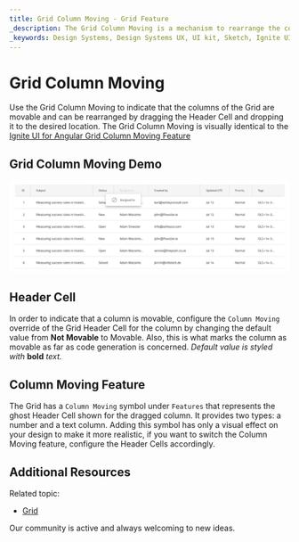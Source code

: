```yaml
---
title: Grid Column Moving - Grid Feature
_description: The Grid Column Moving is a mechanism to rearrange the columns of the Grid.
_keywords: Design Systems, Design Systems UX, UI kit, Sketch, Ignite UI for Angular, Sketch to Angular, Sketch to Angular, Angular, Angular Design System, Export code from Sketch, Design Kits for Angular, Sketch HTML, Sketch to HTML, Sketch UI kits
---
```


# Grid Column Moving

Use the Grid Column Moving to indicate that the columns of the Grid are movable and can be rearranged by dragging the Header Cell and dropping it to the desired location. The Grid Column Moving is visually identical to the [Ignite UI for Angular Grid Column Moving Feature](https://www.infragistics.com/products/ignite-ui-angular/angular/components/grid/column_moving.html)

## Grid Column Moving Demo

<img class="responsive-img" src="../images/grid_column_moving_demo.png" srcset="../images/grid_column_moving_demo@2x.png 2x" />

## Header Cell

In order to indicate that a column is movable, configure the `Column Moving` override of the Grid Header Cell for the column by changing the default value from **Not Movable** to Movable. Also, this is what marks the column as movable as far as code generation is concerned.
_Default value is styled with_ **bold** _text._

## Column Moving Feature

The Grid has a `Column Moving` symbol under `Features` that represents the ghost Header Cell shown for the dragged column. It provides two types: a number and a text column. Adding this symbol has only a visual effect on your design to make it more realistic, if you want to switch the Column Moving feature, configure the Header Cells accordingly.

## Additional Resources

Related topic:

- [Grid](grid.md)
  <div class="divider--half"></div>

Our community is active and always welcoming to new ideas.
